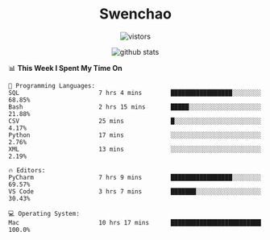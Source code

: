 <h1 align="center">Swenchao</h3>

<p align="center">
  <img src="https://visitor-badge.glitch.me/badge?page_id=Swenchao" alt="vistors" />
</p>

<p align="center">
  <img src="https://github-readme-stats.vercel.app/api?username=Swenchao&count_private=true&show_icons=true&theme=vue-dark&hide_title=true" alt="github stats" />
</p>

<!--START_SECTION:waka-->
📊 **This Week I Spent My Time On** 

```text
💬 Programming Languages: 
SQL                      7 hrs 4 mins        █████████████████░░░░░░░░   68.85% 
Bash                     2 hrs 15 mins       █████░░░░░░░░░░░░░░░░░░░░   21.88% 
CSV                      25 mins             █░░░░░░░░░░░░░░░░░░░░░░░░   4.17% 
Python                   17 mins             ░░░░░░░░░░░░░░░░░░░░░░░░░   2.76% 
XML                      13 mins             ░░░░░░░░░░░░░░░░░░░░░░░░░   2.19%

🔥 Editors: 
PyCharm                  7 hrs 9 mins        █████████████████░░░░░░░░   69.57% 
VS Code                  3 hrs 7 mins        ███████░░░░░░░░░░░░░░░░░░   30.43%

💻 Operating System: 
Mac                      10 hrs 17 mins      █████████████████████████   100.0%

```


<!--END_SECTION:waka-->
